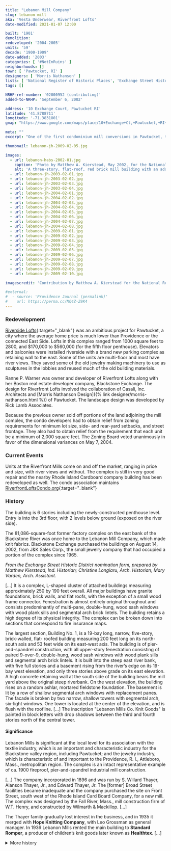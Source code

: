 ```yaml
---
title: "Lebanon Mill Company"
slug: lebanon-mill
aka: 'Vesta Underwear, Riverfront Lofts'
date-modified: 2021-01-07 12:00

built: '1901'
demolition: 
redeveloped: '2004-2005' 
units: '59'
decade: '1900-1909'
date-added: '2003'
categories: [ '#NotInRuins' ]
neighborhoods: []
town: [ 'Pawtucket, RI' ]
designers: [ 'Morris Nathanson' ]
lists: [ 'National Register of Historic Places', 'Exchange Street Historic District', 'Inventory of Historic Engineering & Industrial Sites 1978' ]
tags: []

NRHP-ref-number: '02000952 (contributing)'
added-to-NRHP: 'September 6, 2002'

address: '10 Exchange Court, Pawtucket RI'
latitude: '41.8788711'
longitude: '-71.3831801'
gmap: "https://www.google.com/maps/place/10+Exchange+Ct,+Pawtucket,+RI+02860/@41.8788711,-71.3831801,17z/data=!3m1!4b1!4m5!3m4!1s0x89e45cacdd8bf87d:0x61e3f7f6cdec2734!8m2!3d41.8788671!4d-71.3809914"

meta: ""
excerpt: "One of the first condominium mill conversions in Pawtucket, taking full advantage of the picturesque Blackstone river"

thumbnail: lebanon-jh-2009-02-05.jpg

images:
  - url: lebanon-habs-2002-01.jpg
    caption: 'Photo by Matthew A. Kierstead, May 2002, for the National Register nomination form, Exchange Street Historic District'
    alt: 'A three-story, flat-roof, red brick mill building with an additional two floors below street level overlooking the Blackstone river. The building features granite sills and arched lintels as well as a connecting walkway structure to a red brick storage structure.'
  - url: lebanon-jh-2003-02-01.jpg
  - url: lebanon-jh-2003-02-02.jpg
  - url: lebanon-jh-2003-02-03.jpg
  - url: lebanon-jh-2003-02-04.jpg
  - url: lebanon-jh-2004-02-01.jpg
  - url: lebanon-jh-2004-02-02.jpg
  - url: lebanon-jh-2004-02-03.jpg
  - url: lebanon-jh-2004-02-04.jpg
  - url: lebanon-jh-2004-02-05.jpg
  - url: lebanon-jh-2004-02-06.jpg
  - url: lebanon-jh-2004-02-07.jpg
  - url: lebanon-jh-2004-02-08.jpg
  - url: lebanon-jh-2009-02-01.jpg
  - url: lebanon-jh-2009-02-02.jpg
  - url: lebanon-jh-2009-02-03.jpg
  - url: lebanon-jh-2009-02-04.jpg
  - url: lebanon-jh-2009-02-05.jpg
  - url: lebanon-jh-2009-02-06.jpg
  - url: lebanon-jh-2009-02-07.jpg
  - url: lebanon-jh-2009-02-08.jpg
  - url: lebanon-jh-2009-02-09.jpg
  - url: lebanon-jh-2009-02-10.jpg

imagescredit: 'Contribution by Matthew A. Kierstead for the National Register Nomination form'

#external:
#  - source: 'Providence Journal (permalink)'
#    url: https://perma.cc/MQ4Z-Z9K4
---
```


### Redevelopment

[Riverside Lofts](//www.riverfrontloftsri.com){:target="_blank"} was an ambitious project for Pawtucket, a city where the average home price is much lower than Providence or the connected East Side. Lofts in this complex ranged from 1000 square feet to 2800, and $170,000 to $560,000 (for the fifth floor penthouse). Elevators and balconies were installed riverside with a brand new parking complex as retaining wall to the east. Some of the units are multi-floor and most have river views. They saved some of the old jewelry making machinery to use as sculptures in the lobbies and reused much of the old building materials. 

Ranne P. Warner was owner and developer of Riverfront Lofts along with her Boston real estate developer company, Blackstone Exchange. The design for Riverfront Lofts involved the collaboration of Casali, Inc. Architects and [Morris Nathanson Design]({% link designer/morris-nathanson.html %}) of Pawtucket. The landscape design was developed by Rick Lamb Associates. 

Because the previous owner sold off portions of the land adjoining the mill complex, the condo developers had to obtain relief from zoning requirements for minimum lot size, side- and rear-yard setbacks, and street frontage. They also had to obtain relief from the requirement that each unit be a minimum of 2,000 square feet. The Zoning Board voted unanimously in favor of the dimensional variances on May 7, 2004.


### Current Events

Units at the Riverfront Mills come on and off the market, ranging in price and size, with river views and without. The complex is still in very good repair and the nearby Rhode Island Cardboard company building has been redeveloped as well. The condo association maintains [RiverfrontLoftsCondo.org](//www.riverfrontloftscondo.org){:target="_blank"}


### History

The building is 6 stories including the newly-constructed penthouse level. Entry is into the 3rd floor, with 2 levels below ground (exposed on the river side).

The 81,086-square-foot former factory complex on the east bank of the Blackstone River was once home to the Lebanon Mill Company, which made knit fabrics. Blackstone Exchange purchased the buildings on August 14, 2002, from J&K Sales Corp., the small jewelry company that had occupied a  portion of the complex since 1965.

_From the Exchange Street Historic District nomination form, prepared by Matthew Kierstead, Ind. Historian; Christine Longiaru, Arch. Historian; Mary Varden, Arch. Assistant._

[…] It is a complex, L-shaped cluster of attached buildings measuring approximately 250 by 190 feet overall. All major buildings have granite foundations, brick walls, and flat roofs, with the exception of a small wood frame connector. Fenestration is almost entirely original throughout and consists predominantly of multi-pane, double-hung, wood sash windows with wood plank sills and segmental arch brick lintels. The building retains a high degree of its physical integrity. The complex can be broken down into sections that correspond to fire insurance maps.

The largest section, Building No. 1, is a 19-bay long, narrow, five-story, brick-walled, flat- roofed building measuring 200 feet long on its north-south axis and 53 feet wide on its east-west axis. The building is of pier-and-spandrel construction, with all upper-story fenestration consisting of paired 9-over-9, double-hung, wood sash windows with wood plank sills and segmental arch brick lintels. It is built into the steep east river bank, with five full stories and a basement rising from the river’s edge on its 19-bay west elevation, and only three stories above grade on its east elevation. A high concrete retaining wall at the south side of the building bears the mill yard above the original steep riverbank. On the west elevation, the building rises on a random ashlar, mortared fieldstone foundation. The basement is lit by a row of shallow segmental arch windows with replacement panes. The facade is broken by two narrow, shallow towers with segmental arch, six-light windows. One tower is located at the center of the elevation, and is flush with the roofline. […] The inscription "Lebanon Mills Co. Knit Goods" is painted in block letters with drop shadows between the third and fourth stories north of the central tower. 

#### Significance 

Lebanon Mills is significant at the local level for its association with the textile industry, which is an important and characteristic industry for the Blackstone valley region, including Pawtucket; and the jewelry industry, which is characteristic of and important to the Providence, R. I., Attleboro, Mass., metropolitan region. The complex is an intact representative example of ca. 1900 fireproof, pier-and-spandrel industrial mill construction.

[…] The company incorporated in 1896 and was run by S. Willard Thayer, Alanson Thayer, Jr., and Edward Thayer, Jr. The [former] Broad Street facilities became inadequate and the company purchased the site on Front Street, south west of the Rhode Island Card Board Company, for a new mill. The complex was designed by the Fall River, Mass., mill construction firm of W.T. Henry, and constructed by Wilmarth & Mackillop. […]

The Thayer family gradually lost interest in the business, and in 1935 it merged with **Hope Knitting Company**, with Leo Grossman as general manager. In 1936 Lebanon Mills rented the main building to **Standard Romper**, a producer of children’s knit goods later known as **Healthtex**. […]

<details markdown="1" class="rhythm">
  <summary>More history</summary>

_From “RHODE ISLAND: An Inventory of Historic Engineering and Industrial Sites”, Gary Kulik and Julia C. Bonham, 1978_

**Lebanon Knitting**, originally **Thayer Gage**, was founded in 1858. They operated a mill on the eastern border of Pawtucket until the mill burned in 1888. The company located for a time at 106 Broad Street, Pawtucket, but in 1901, five years after incorporation, they built a 4-to S-story, steam-powered, brick mill on the Blackstone River adjacent to the Rhode Island Cardboard Company. Here they produced rubber, linings, astrakhans, jersey cloths, knitted fabrics, flat-rib underwear, cloths for sweaters, golf vests, cardigans, and sweater coats with 170 spring-needle knitting machines, 15 latch-needle knitting machines, and 100 sewing machines. The company made additions to the mill between 1907 and 1921, and sold the building about 1939 to **Vesta Underwear**. From 1939 to 1975, Lebanon continued in business at a modernized brick complex on School Street. A jewelry company bought the Blackstone River mill in the early 1960s and continues to operate it. No historic machinery survives.

Credit: _R. Grieve Fj J. Fernald, Pawtucket Past Present, 1917; Factory Mutual Insurance Drawing, 8 December 1944; Interviews with John McGuire and David Wright’, J. K. Sales, July, 1977._

</details>
